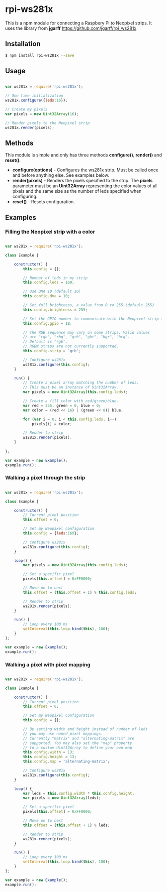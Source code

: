 # rpi-ws281x

This is a npm module for connecting a Raspbery Pi to Neopixel strips. It uses the 
library from **jgarff** https://github.com/jgarff/rpi_ws281x.

## Installation

````bash
$ npm install rpi-ws281x --save
````


## Usage

````javascript

var ws281x = require('rpi-ws281x');

// One time initialization
ws281x.configure({leds:16});

// Create my pixels
var pixels = new Uint32Array(16);

// Render pixels to the Neopixel strip
ws281x.render(pixels);

````


## Methods

This module is simple and only has three methods **configure()**, **render()** and **reset()**.

- **configure(options)**  -	Configures the ws281x strip. Must be called once and before anything else. See
							examples below.
- **render(pixels)**      -	Renders the pixels specified to the strip. The **pixels** parameter must 
							be an **Uint32Array** representing the color values of all pixels
                        	and the same size as the number of leds specified when configuring.
- **reset()**             -	Resets configuration. 


## Examples

### Filling the Neopixel strip with a color

````javascript

var ws281x = require('rpi-ws281x');

class Example {

    constructor() {
        this.config = {};

        // Number of leds in my strip
        this.config.leds = 169;

        // Use DMA 10 (default 10)
        this.config.dma = 10;

        // Set full brightness, a value from 0 to 255 (default 255)
        this.config.brightness = 255;

        // Set the GPIO number to communicate with the Neopixel strip (default 18)
        this.config.gpio = 18;

        // The RGB sequence may vary on some strips. Valid values
        // are "rgb", "rbg", "grb", "gbr", "bgr", "brg".
        // Default is "rgb".
        // RGBW strips are not currently supported.
        this.config.strip = 'grb';

        // Configure ws281x
        ws281x.configure(this.config);
    }

    run() {
        // Create a pixel array matching the number of leds.
        // This must be an instance of Uint32Array.
        var pixels = new Uint32Array(this.config.leds);

        // Create a fill color with red/green/blue.
        var red = 255, green = 0, blue = 0;
        var color = (red << 16) | (green << 8)| blue;

        for (var i = 0; i < this.config.leds; i++)
            pixels[i] = color;

        // Render to strip
        ws281x.render(pixels);
    }
    
};

var example = new Example();
example.run();

````

### Walking a pixel through the strip

````javascript

var ws281x = require('rpi-ws281x');

class Example {

    constructor() {
        // Current pixel position
        this.offset = 0;

        // Set my Neopixel configuration
        this.config = {leds:169};

        // Configure ws281x
        ws281x.configure(this.config);
    }

    loop() {
        var pixels = new Uint32Array(this.config.leds);

        // Set a specific pixel
        pixels[this.offset] = 0xFF0000;

        // Move on to next
        this.offset = (this.offset + 1) % this.config.leds;

        // Render to strip
        ws281x.render(pixels);
    }

    run() {
        // Loop every 100 ms
        setInterval(this.loop.bind(this), 100);
    }
};

var example = new Example();
example.run();

````

### Walking a pixel with pixel mapping

````javascript

var ws281x = require('rpi-ws281x');

class Example {

    constructor() {
        // Current pixel position
        this.offset = 0;

        // Set my Neopixel configuration
        this.config = {};

        // By setting width and height instead of number of leds
        // you may use named pixel mappings.
        // Currently "matrix" and "alternating-matrix" are
        // supported. You may also set the "map" property
        // to a custom Uint32Array to define your own map.
        this.config.width = 13;
        this.config.height = 13;
        this.config.map = 'alternating-matrix';

        // Configure ws281x
        ws281x.configure(this.config);
    }

    loop() {
        var leds = this.config.width * this.config.height;
        var pixels = new Uint32Array(leds);

        // Set a specific pixel
        pixels[this.offset] = 0xFF0000;

        // Move on to next
        this.offset = (this.offset + 1) % leds;

        // Render to strip
        ws281x.render(pixels);
    }

    run() {
        // Loop every 100 ms
        setInterval(this.loop.bind(this), 100);
    }
};

var example = new Example();
example.run();

````
